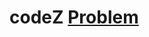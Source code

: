 # codeZ [Problem](https://drive.google.com/drive/folders/1E-F1lJrqbZNl5h70vyH2qhOXaFvliE00?usp=sharing)

